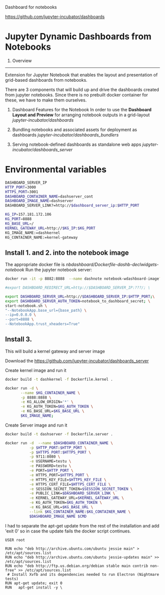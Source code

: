 Dashboard for notebooks

https://github.com/jupyter-incubator/dashboards

# Jupyter Dynamic Dashboards from Notebooks

1. Overview
---------------------
Extension for Jupyter Notebook that enables the layout and presentation of grid-based dashboards from notebooks.

There are 3 components that will build up and drive the dashboards created from jupyter notebooks. Since there is no prebuilt docker container for these, we have to make them ourselves. 

1. Dashboard Features for the Notebook
In order to use the **Dashboard Layout and Preview** for arranging notebook outputs in a grid-layout *jupyter-incubator/dashboards*

2. Bundling notebooks and associated assets for deployment as dashboards *jupyter-incubator/dashboards_bundlers*

3. Serving notebook-defined dashboards as standalone web apps *jupyter-incubator/dashboards_server*


# Environmental variables

```bash
DASHBOARD_SERVER_IP
HTTP_PORT=3000
HTTPS_PORT=3001
DASHBOARD_CONTAINER_NAME=dashserver_cont
DASHBOARD_IMAGE_NAME=dashserver
DASHBOARD_SERVER_LINK?=http://$dashboard_server_ip:$HTTP_PORT

KG_IP=157.181.172.106
KG_PORT=8888
KG_BASE_URL=/
KERNEL_GATEWAY_URL=http://$KG_IP:$KG_PORT
KG_IMAGE_NAME:=dashkernel
KG_CONTAINER_NAME:=kernel-gateway


```

## Install 1. and 2. into the notebook image
The appropriate docker file is *nbdashboard/Dockerfile-dashb-declwidgets-notebook* 
Run the jupyter notebook server:
```bash
docker run -it -p 8882:8888  --name dashnote notebook-wdashboard-image???? bash

#export DASHBOARD_REDIRECT_URL=http://$DASHBOARD_SERVER_IP:???/; \

export DASHBOARD_SERVER_URL=http://$DASHBOARD_SERVER_IP:$HTTP_PORT;\
export DASHBOARD_SERVER_AUTH_TOKEN=notebook_to_dashboard_secret; \
start-notebook.sh \
"--NotebookApp.base_url={base_path} \
--ip=0.0.0.0 \
--port=8888 \
--NotebookApp.trust_xheaders=True"
```

## Install 3.
This will build a kernel gateway and server image

Download the https://github.com/jupyter-incubator/dashboards_server

Create kernel image and run it
```bash
docker build -t dashkernel -f Dockerfile.kernel .

docker run -d \
       --name $KG_CONTAINER_NAME \
       -p 8888:8888 \
       -e KG_ALLOW_ORIGIN='*' \
       -e KG_AUTH_TOKEN=$KG_AUTH_TOKEN \
       -e KG_BASE_URL=$KG_BASE_URL \
       $KG_IMAGE_NAME;

```

Create Server image and run it
```bash
docker build -t dashserver -f Dockerfile.server .

docker run -d  --name $DASHBOARD_CONTAINER_NAME \
           -p $HTTP_PORT:$HTTP_PORT \
           -p $HTTPS_PORT:$HTTPS_PORT \
           -p 9711:8080 \
           -e USERNAME=testu \
           -e PASSWORD=testu \
           -e PORT=$HTTP_PORT \
           -e HTTPS_PORT=$HTTPS_PORT \
           -e HTTPS_KEY_FILE=$HTTPS_KEY_FILE \
           -e HTTPS_CERT_FILE=$HTTPS_CERT_FILE \
           -e SESSION_SECRET_TOKEN=$SESSION_SECRET_TOKEN \
           -e PUBLIC_LINK=$DASHBOARD_SERVER_LINK \
           -e KERNEL_GATEWAY_URL=$KERNEL_GATEWAY_URL \
           -e KG_AUTH_TOKEN=$KG_AUTH_TOKEN \
           -e KG_BASE_URL=$KG_BASE_URL \
           --link $KG_CONTAINER_NAME:$KG_CONTAINER_NAME \
           $DASHBOARD_IMAGE_NAME $CMD

```

I had to separate the apt-get update from the rest of the installation and add 'exit 0' so in case the update fails the docker script continues.
```
USER root
 
RUN echo "deb http://archive.ubuntu.com/ubuntu jessie main" > /etc/apt/sources.list
RUN echo "deb http://archive.ubuntu.com/ubuntu jessie-updates main" >> /etc/apt/sources.list
RUN echo "deb http://ftp.us.debian.org/debian stable main contrib non-free" >> /etc/apt/sources.list
 # Install Xvfb and its dependencies needed to run Electron (Nightmare tests)
RUN apt-get update; exit 0
RUN   apt-get install -y \
```


